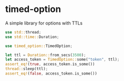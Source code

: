 # timed-option
A simple library for options with TTLs

```rust
use std::thread;
use std::time::Duration;

use timed_option::TimedOption;

let ttl = Duration::from_secs(3500);
let access_token = TimedOption::some("token", ttl);
assert_eq!(true, access_token.is_some())
thread::sleep(ttl);
assert_eq!(false, access_token.is_some())
```